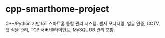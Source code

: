 # cpp-smarthome-project
C++/Python 기반 IoT 스마트홈 통합 관리 시스템. 센서 모니터링, 얼굴 인증, CCTV, 펫·식물 관리, TCP 서버/클라이언트, MySQL DB 관리 포함.

